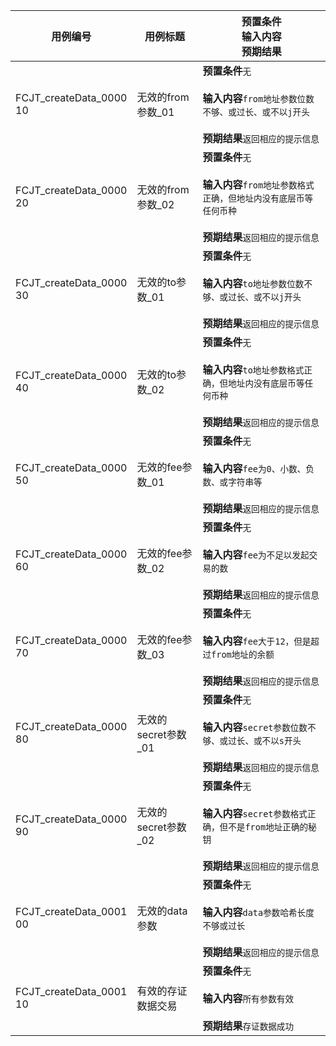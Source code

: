 |用例编号|用例标题|预置条件<br>输入内容<br>预期结果|
|----------------|----------------|----------------|
|<a name="FCJT_createData_000010"></a>FCJT_createData_0000<br>10|无效的from参数_01|**预置条件**`无`<br><br>**输入内容**`from地址参数位数不够、或过长、或不以j开头`<br><br>**预期结果**`返回相应的提示信息`|
|<a name="FCJT_createData_000020"></a>FCJT_createData_0000<br>20|无效的from参数_02|**预置条件**`无`<br><br>**输入内容**`from地址参数格式正确，但地址内没有底层币等任何币种`<br><br>**预期结果**`返回相应的提示信息`|
|<a name="FCJT_createData_000030"></a>FCJT_createData_0000<br>30|无效的to参数_01|**预置条件**`无`<br><br>**输入内容**`to地址参数位数不够、或过长、或不以j开头`<br><br>**预期结果**`返回相应的提示信息`|
|<a name="FCJT_createData_000040"></a>FCJT_createData_0000<br>40|无效的to参数_02|**预置条件**`无`<br><br>**输入内容**`to地址参数格式正确，但地址内没有底层币等任何币种`<br><br>**预期结果**`返回相应的提示信息`|
|<a name="FCJT_createData_000050"></a>FCJT_createData_0000<br>50|无效的fee参数_01|**预置条件**`无`<br><br>**输入内容**`fee为0、小数、负数、或字符串等`<br><br>**预期结果**`返回相应的提示信息`|
|<a name="FCJT_createData_000060"></a>FCJT_createData_0000<br>60|无效的fee参数_02|**预置条件**`无`<br><br>**输入内容**`fee为不足以发起交易的数`<br><br>**预期结果**`返回相应的提示信息`|
|<a name="FCJT_createData_000070"></a>FCJT_createData_0000<br>70|无效的fee参数_03|**预置条件**`无`<br><br>**输入内容**`fee大于12，但是超过from地址的余额`<br><br>**预期结果**`返回相应的提示信息`|
|<a name="FCJT_createData_000080"></a>FCJT_createData_0000<br>80|无效的secret参数_01|**预置条件**`无`<br><br>**输入内容**`secret参数位数不够、或过长、或不以s开头`<br><br>**预期结果**`返回相应的提示信息`|
|<a name="FCJT_createData_000090"></a>FCJT_createData_0000<br>90|无效的secret参数_02|**预置条件**`无`<br><br>**输入内容**`secret参数格式正确，但不是from地址正确的秘钥`<br><br>**预期结果**`返回相应的提示信息`|
|<a name="FCJT_createData_000100"></a>FCJT_createData_0001<br>00|无效的data参数|**预置条件**`无`<br><br>**输入内容**`data参数哈希长度不够或过长`<br><br>**预期结果**`返回相应的提示信息`|
|<a name="FCJT_createData_000110"></a>FCJT_createData_0001<br>10|有效的存证数据交易|**预置条件**`无`<br><br>**输入内容**`所有参数有效`<br><br>**预期结果**`存证数据成功`|
